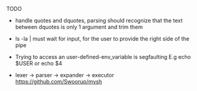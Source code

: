 TODO 

 * handle quotes and dquotes, parsing should recognize that the text between
	dquotes is only 1 argument and trim them

 * ls -la |      must wait for input, for the user to provide the right
				 side of the pipe

 * Trying to access an user-defined-env_variable is segfaulting
	E.g echo $USER or echo $4

 * lexer -> parser -> expander -> executor https://github.com/Swoorup/mysh
